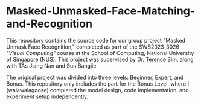 # Masked-Unmasked-Face-Matching-and-Recognition
This repository contains the source code for our group project "Masked Unmask Face Recognition," completed as part of the SWS2023_3026 _"Visual Computing"_ course at the School of Computing, National University of Singapore (NUS). This project was supervised by [Dr. Terence Sim](https://www.comp.nus.edu.sg/cs/people/tsim/), along with TAs Jiang Nan and Sun Bangjie.

The original project was divided into three levels: Beginner, Expert, and Bonus. This repository only includes the part for the Bonus Level, where I (walawalagoose) completed the model design, code implementation, and experiment setup independently.
